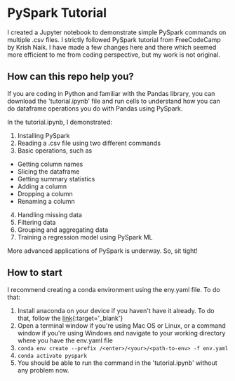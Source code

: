 # PySpark Tutorial
I created a Jupyter notebook to demonstrate simple PySpark commands on multiple .csv files. I strictly followed PySpark tutorial from FreeCodeCamp by Krish Naik.
I have made a few changes here and there which seemed more efficient to me from coding perspective, but my work is not original.

## How can this repo help you?
If you are coding in Python and familiar with the Pandas library, you can download the 'tutorial.ipynb' file and run cells to understand how you can do dataframe operations you do with Pandas using PySpark. 

In the tutorial.ipynb, I demonstrated:
1. Installing PySpark
2. Reading a .csv file using two different commands
3. Basic operations, such as
  - Getting column names
  - Slicing the dataframe
  - Getting summary statistics
  - Adding a column
  - Dropping a column
  - Renaming a column
4. Handling missing data
5. Filtering data
6. Grouping and aggregating data
7. Training a regression model using PySpark ML

More advanced applications of PySpark is underway. So, sit tight!

## How to start

I recommend creating a conda environment using the eny.yaml file. To do that:
1. Install anaconda on your device if you haven't have it already. To do that, follow the [link](https://www.anaconda.com/download){:target='_blank'}
2. Open a terminal window if you're using Mac OS or Linux, or a command window if you're using Windows and navigate to your working directory where you have the env.yaml file
3. ```conda env create --prefix /<enter>/<your>/<path-to-env> -f env.yaml```
4. ```conda activate pyspark```
5. You should be able to run the command in the 'tutorial.ipynb' without any problem now.
